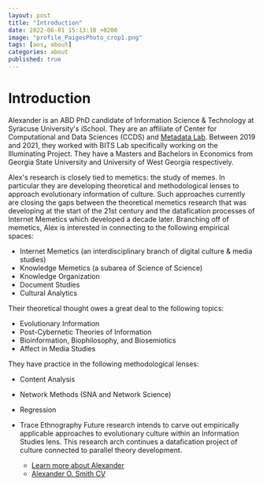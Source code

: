 ```yaml
---
layout: post
title: "Introduction"
date: 2022-06-01 15:13:18 +0200
image: "profile_PaigesPhoto_crop1.png"
tags: [aos, about]
categories: about
published: true
---
```


# Introduction

Alexander is an ABD PhD candidate of Information Science & Technology at Syracuse University's iSchool. They are an affiliate of Center for Computational and Data Sciences (CCDS) and [Metadata Lab](https://ischool.syr.edu/research/metadata-lab/). Between 2019 and 2021, they worked with BITS Lab specifically working on the Illuminating Project. They have a Masters and Bachelors in Economics from Georgia State University and University of West Georgia respectively.

Alex's research is closely tied to memetics: the study of memes. In particular they are developing theoretical and methodological lenses to approach evolutionary information of culture. Such approaches currently are closing the gaps between the theoretical memetics research that was developing at the start of the 21st century and the datafication processes of Internet Memetics which developed a decade later. Branching off of memetics, Alex is interested in connecting to the following empirical spaces:
- Internet Memetics (an interdisciplinary branch of digital culture & media studies)
- Knowledge Memetics (a subarea of Science of Science)
- Knowledge Organization
- Document Studies
- Cultural Analytics

Their theoretical thought owes a great deal to the following topics:
- Evolutionary Information
- Post-Cybernetic Theories of Information
- Bioinformation, Biophilosophy, and Biosemiotics
- Affect in Media Studies

They have practice in the following methodological lenses:
- Content Analysis
- Network Methods (SNA and Network Science)
- Regression
- Trace Ethnography
Future research intends to carve out empirically applicable approaches to evolutionary culture within an Information Studies lens. This research arch continues a datafication project of culture connected to parallel theory development.

  * [Learn more about Alexander](/AboutAlexander/)
  * [Alexander O. Smith CV](/cv/)
